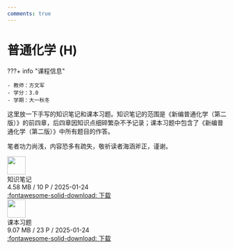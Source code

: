 ```yaml
---
comments: true
---
```


# 普通化学 (H)

???+ info "课程信息"

    - 教师：方文军
    - 学分：3.0
    - 学期：大一秋冬

这里放一下手写的知识笔记和课本习题。知识笔记的范围是《新编普通化学（第二版）》的前四章，后四章因知识点细碎繁杂不予记录；课本习题中包含了《新编普通化学（第二版）》中所有题目的作答。

笔者功力尚浅，内容恐多有疏失，敬祈读者海涵斧正，谨谢。

<div class="card file-block" markdown="1">
<div class="file-icon"><img src="/Note/assets/images/icons/pdf.svg" style="height: 3em;"></div>
<div class="file-body">
<div class="file-title">知识笔记</div>
<div class="file-meta">4.58 MB / 10 P / 2025-01-24</div>
</div>
<a class="down-button" target="_blank" href="/Note/assets/files/chemistry/general_chemistry_note.pdf" markdown="1">:fontawesome-solid-download: 下载</a>
</div>

<div class="card file-block" markdown="1">
<div class="file-icon"><img src="/Note/assets/images/icons/pdf.svg" style="height: 3em;"></div>
<div class="file-body">
<div class="file-title">课本习题</div>
<div class="file-meta">9.07 MB / 23 P / 2025-01-24</div>
</div>
<a class="down-button" target="_blank" href="/Note/assets/files/chemistry/general_chemistry_exercise.pdf" markdown="1">:fontawesome-solid-download: 下载</a>
</div>